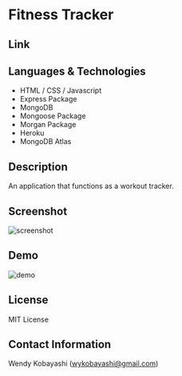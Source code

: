 # Fitness Tracker

## Link


## Languages & Technologies
* HTML / CSS / Javascript
* Express Package
* MongoDB
* Mongoose Package
* Morgan Package
* Heroku 
* MongoDB Atlas

## Description
An application that functions as a workout tracker.

## Screenshot
<img src="assets/images/README-screenshot.png" alt="screenshot">

## Demo
<img src="assets/images/README-demo.gif" alt="demo">

## License
MIT License

## Contact Information
Wendy Kobayashi (<wykobayashi@gmail.com>)